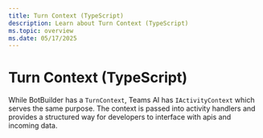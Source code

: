 ```yaml
---
title: Turn Context (TypeScript)
description: Learn about Turn Context (TypeScript)
ms.topic: overview
ms.date: 05/17/2025
---
```

# Turn Context (TypeScript)

While BotBuilder has a `TurnContext`, Teams AI has `IActivityContext` which serves the same purpose.
The context is passed into activity handlers and provides a structured way for developers to interface
with apis and incoming data.